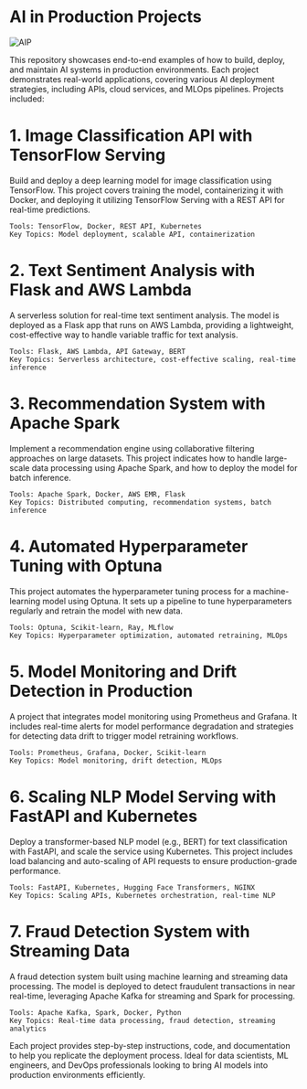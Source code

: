 # AI in Production Projects

![AIP](https://never-stop-learning.de/wp-content/uploads/2024/04/image-61.png)


This repository showcases end-to-end examples of how to build, deploy, and maintain AI systems in production environments. Each project demonstrates real-world applications, covering various AI deployment strategies, including APIs, cloud services, and MLOps pipelines. Projects included:

# 1. Image Classification API with TensorFlow Serving

Build and deploy a deep learning model for image classification using TensorFlow. This project covers training the model, containerizing it with Docker, and deploying it utilizing TensorFlow Serving with a REST API for real-time predictions.

    Tools: TensorFlow, Docker, REST API, Kubernetes
    Key Topics: Model deployment, scalable API, containerization

# 2. Text Sentiment Analysis with Flask and AWS Lambda

A serverless solution for real-time text sentiment analysis. The model is deployed as a Flask app that runs on AWS Lambda, providing a lightweight, cost-effective way to handle variable traffic for text analysis.

    Tools: Flask, AWS Lambda, API Gateway, BERT
    Key Topics: Serverless architecture, cost-effective scaling, real-time inference

# 3. Recommendation System with Apache Spark

Implement a recommendation engine using collaborative filtering approaches on large datasets. This project indicates how to handle large-scale data processing using Apache Spark, and how to deploy the model for batch inference.

    Tools: Apache Spark, Docker, AWS EMR, Flask
    Key Topics: Distributed computing, recommendation systems, batch inference

# 4. Automated Hyperparameter Tuning with Optuna

This project automates the hyperparameter tuning process for a machine-learning model using Optuna. It sets up a pipeline to tune hyperparameters regularly and retrain the model with new data.

    Tools: Optuna, Scikit-learn, Ray, MLflow
    Key Topics: Hyperparameter optimization, automated retraining, MLOps

# 5. Model Monitoring and Drift Detection in Production

A project that integrates model monitoring using Prometheus and Grafana. It includes real-time alerts for model performance degradation and strategies for detecting data drift to trigger model retraining workflows.

    Tools: Prometheus, Grafana, Docker, Scikit-learn
    Key Topics: Model monitoring, drift detection, MLOps

# 6. Scaling NLP Model Serving with FastAPI and Kubernetes

Deploy a transformer-based NLP model (e.g., BERT) for text classification with FastAPI, and scale the service using Kubernetes. This project includes load balancing and auto-scaling of API requests to ensure production-grade performance.

    Tools: FastAPI, Kubernetes, Hugging Face Transformers, NGINX
    Key Topics: Scaling APIs, Kubernetes orchestration, real-time NLP

# 7. Fraud Detection System with Streaming Data

A fraud detection system built using machine learning and streaming data processing. The model is deployed to detect fraudulent transactions in near real-time, leveraging Apache Kafka for streaming and Spark for processing.

    Tools: Apache Kafka, Spark, Docker, Python
    Key Topics: Real-time data processing, fraud detection, streaming analytics

Each project provides step-by-step instructions, code, and documentation to help you replicate the deployment process. Ideal for data scientists, ML engineers, and DevOps professionals looking to bring AI models into production environments efficiently.
